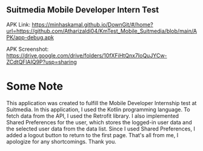 ## Suitmedia Mobile Developer Intern Test

APK Link: https://minhaskamal.github.io/DownGit/#/home?url=https://github.com/Atharizaldi04/KmTest_Mobile_Suitmedia/blob/main/APK/app-debug.apk

APK Screenshot: https://drive.google.com/drive/folders/10fXFiHtQnx7IoQuJYCw-ZCdtQFlAIQ9P?usp=sharing

# Some Note
This application was created to fulfill the Mobile Developer Internship test at Suitmedia. In this application, I used the Kotlin programming language. To fetch data from the API, I used the Retrofit library. I also implemented Shared Preferences for the user, which stores the logged-in user data and the selected user data from the data list. Since I used Shared Preferences, I added a logout button to return to the first page. That's all from me, I apologize for any shortcomings. Thank you.

